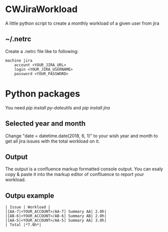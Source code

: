 # CWJiraWorkload
A little python script to create a monthly workload of a given user from jira 

## ~/.netrc
Create a .netrc file like to following:
```
machine jira
	account <YOUR_JIRA_URL>
	login <YOUR_JIRA_USERNAME>
	password <YOUR_PASSWORD>
```
# Python packages
You need *pip install py-dateutils* and *pip install jira*

## Selected year and month
Change "date = datetime.date(2018, 6, 1)" to your wish year and month to get all jira issues with the total workload on it.  

## Output
The output is a confluence markup formatted console output. You can esaly copy & paste it into the markup editor of conflluence to report your workload.   

## Outpu example
```
| Issue | Workload |
|[AA-7|<YOUR_ACCOUNT>/AA-7] Summary AA| 2.0h|
|[AB-6|<YOUR_ACCOUNT>/AB-6] Summary AB| 2.0h|
|[AA-5|<YOUR_ACCOUNT>/AA-5] Summary AA| 3.0h|
| Total |*7.0h*|
```
